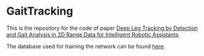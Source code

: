 # GaitTracking

This is the repository for the code of paper [Deep Leg Tracking by Detection and Gait Analysis in 2D Range Data for Intelligent Robotic Assistants](https://doi.org/10.1109/IROS51168.2021.9636588).

The database used for training the network can be found [here](https://robotics.ntua.gr/ltgad/).

